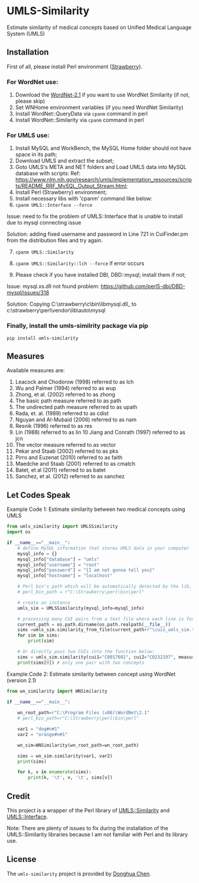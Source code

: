 # UMLS-Similarity

Estimate similarity of medical concepts based on Unified Medical Language System (UMLS)

## Installation

First of all, please install Perl environment ([Strawberry](https://strawberryperl.com/)).
   
### For WordNet use:
1. Download the [WordNet-2.1](https://wordnet.princeton.edu/download/old-versions) if you want to use WordNet Similarity (if not, please skip)
2. Set WNHome environment variables (if you need WordNet Similarity)
3. Install WordNet::QueryData via `cpanm` command in perl
4. Install WordNet::Similarity via `cpanm` command in perl

### For UMLS use:
1. Install MySQL and WorkBench, the MySQL Home folder should not have space in its path;
2. Download UMLS and extract the subset;
3. Goto UMLS's META and NET folders and Load UMLS data into MySQL database with scripts: Ref: https://www.nlm.nih.gov/research/umls/implementation_resources/scripts/README_RRF_MySQL_Output_Stream.html;
4. Install Perl (Strawberry) environment;
5. Install necessary libs with 'cpanm' command like below:
6. `cpanm UMLS::Interface --force`

Issue: need to fix the problem of UMLS::Interface that is unable to install due to mysql connecting issue

Solution: adding fixed username and password in Line 721 in CuiFinder.pm from the distribution files and try again.

7. `cpanm UMLS::Similarity`

8. `cpanm UMLS::Similarity::lch --force` if error occurs

9. Please check if you have installed DBI, DBD::mysql; install them if not;

Issue: mysql.xs.dll not found problem: https://github.com/perl5-dbi/DBD-mysql/issues/318

Solution: Copying C:\strawberry\c\bin\libmysql.dll_ to c:\strawberry\perl\vendor\lib\auto\mysql 

### Finally, install the umls-similrity package via pip

```pip
pip install umls-similarity
```

## Measures

Available measures are: 
1. Leacock and Chodorow (1998) referred to as lch
2. Wu and Palmer (1994) referred to as  wup
3. Zhong, et al. (2002) referred to as zhong
4. The basic path measure referred to as path
5. The undirected path measure referred to as upath
6. Rada, et. al. (1989) referred to as cdist
7. Nguyan and Al-Mubaid (2006) referred to as nam
8. Resnik (1996) referred to as res
9. Lin (1988) referred to as lin
10 Jiang and Conrath (1997) referred to as jcn
11. The vector measure referred to as vector
12. Pekar and Staab (2002) referred to as pks
13. Pirro and Euzenat (2010) referred to as faith
14. Maedche and Staab (2001) referred to as cmatch
15. Batet, et al (2011) referred to as batet
16. Sanchez, et al. (2012) referred to as sanchez


## Let Codes Speak
Example Code 1: Estimate similarity between two medical concepts using UMLS
```python
from umls_similarity import UMLSSimilarity
import os

if __name__=="__main__":
    # define MySQL information that stores UMLS data in your computer
    mysql_info = {}
    mysql_info["database"] = "umls"
    mysql_info["username"] = "root"
    mysql_info["password"] = "{I am not gonna tell you}"
    mysql_info["hostname"] = "localhost"

    # Perl bin's path which will be automatically detected by the lib, but you can also manually specify in its constructor
    # perl_bin_path = r"C:\Strawberry\perl\bin\perl"

    # create an instance
    umls_sim = UMLSSimilarity(mysql_info=mysql_info)

    # processing many CUI pairs from a text file where each line is formatted like 'C0006949<>C0031507'
    current_path = os.path.dirname(os.path.realpath(__file__))
    sims =umls_sim.similarity_from_file(current_path+r"\cuis_umls_sim.txt",measure="lch")
    for sim in sims:
        print(sim)

    # Or directly pass two CUIs into the function below:
    sims = umls_sim.similarity(cui1="C0017601", cui2="C0232197", measure="lch")
    print(sims[0]) # only one pair with two concepts

```
Example Code 2: Estimate similarity between concept using WordNet (version 2.1)
```python
from wn_similarity import WNSimilarity

if __name__=="__main__":
    
    wn_root_path=r"C:\Program Files (x86)\WordNet\2.1"
    # perl_bin_path=r"C:\Strawberry\perl\bin\perl"

    var1 = "dog#n#1"
    var2 = "orange#n#1"

    wn_sim=WNSimilarity(wn_root_path=wn_root_path)

    sims = wn_sim.similarity(var1, var2)
    print(sims)

    for k, v in enumerate(sims):
        print(k, '\t', v, '\t', sims[v])
```

## Credit

This project is a wrapper of the Perl library of [UMLS::Similarity](https://www.d.umn.edu/~tpederse/umls-similarity.html) and [UMLS::Interface](http://www.people.vcu.edu/~btmcinnes/software/umls-interface.html). 

Note: There are plenty of issues to fix during the installation of the UMLS::Similarity libraries because I am not familiar with Perl and its library use.

## License
The `umls-similarity` project is provided by [Donghua Chen](https://github.com/dhchenx). 

